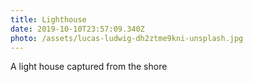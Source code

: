 ```yaml
---
title: Lighthouse
date: 2019-10-10T23:57:09.340Z
photo: /assets/lucas-ludwig-dh2ztme9kni-unsplash.jpg
---
```

A light house captured from the shore
